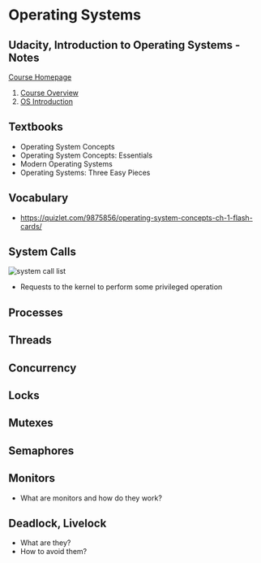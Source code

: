 # Operating Systems

## Udacity, Introduction to Operating Systems - Notes
[Course Homepage](https://www.udacity.com/course/introduction-to-operating-systems--ud923)

1. [Course Overview](https://docs.google.com/document/d/1NHgibsFIYxuzP6F-MUfdp7960ryAcPkuZmwCSgiys5A/pub)
2. [OS Introduction](https://docs.google.com/document/d/1ArRpNXkm4q2-OBP9RWjT5LhYdC0TwLwKnUqSNhL9JVE/pub)

## Textbooks
* Operating System Concepts
* Operating System Concepts: Essentials
* Modern Operating Systems
* Operating Systems: Three Easy Pieces

## Vocabulary
* https://quizlet.com/9875856/operating-system-concepts-ch-1-flash-cards/ 

## System Calls
![system call list](https://s3.amazonaws.com/content.udacity-data.com/courses/ud923/notes/ud923-p1l2-windows-vs-linux-system-calls.png)
* Requests to the kernel to perform some privileged operation

## Processes

## Threads

## Concurrency

## Locks

## Mutexes

## Semaphores

## Monitors
* What are monitors and how do they work?
 
## Deadlock, Livelock
* What are they?
* How to avoid them?
